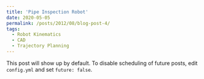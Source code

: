 ```yaml
---
title: 'Pipe Inspection Robot'
date: 2020-05-05
permalink: /posts/2012/08/blog-post-4/
tags:
  - Robot Kinematics
  - CAD
  - Trajectory Planning
---
```


This post will show up by default. To disable scheduling of future posts, edit `config.yml` and set `future: false`. 
